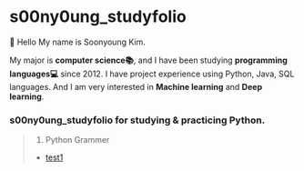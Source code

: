 # s00ny0ung_studyfolio
:wave: Hello My name is Soonyoung Kim.<br>

My major is **computer science📚**, and I have been studying **programming languages💻** since 2012.
I have project experience using Python, Java, SQL languages. 
And I am very interested in **Machine learning** and **Deep learning**.

### s00ny0ung_studyfolio for studying & practicing Python.

> 1. Python Grammer
>  - [test1](4.2_knn_농구선수_포지션_예측_실습.html)
